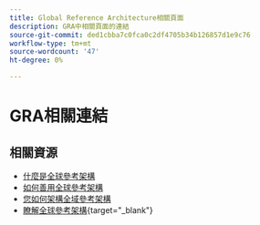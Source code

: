 ```yaml
---
title: Global Reference Architecture相關頁面
description: GRA中相關頁面的連結
source-git-commit: ded1cbba7c0fca0c2df4705b34b126857d1e9c76
workflow-type: tm+mt
source-wordcount: '47'
ht-degree: 0%

---
```


# GRA相關連結

## 相關資源

* [什麼是全球參考架構](../global-reference-architecture/what-is-global-reference-architecture.md)
* [如何善用全球參考架構](../global-reference-architecture/how-do-you-leverage-global-reference-architecture.md)
* [您如何架構全域參考架構](../global-reference-architecture/how-do-you-architect-global-reference-architecture.md)
* [瞭解全球參考架構](https://experienceleague.adobe.com/docs/commerce-operations/implementation-playbook/architecture/global-reference-architecture/overview.html){target="_blank"}
